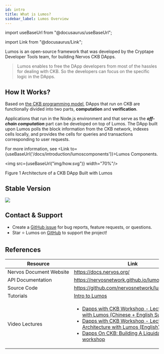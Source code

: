 ```yaml
---
id: intro
title: What is Lumos?
sidebar_label: Lumos Overview
---
```

import useBaseUrl from "@docusaurus/useBaseUrl";

import Link from "@docusaurus/Link";

Lumos is an open-source framework that was developed by the Cryptape Developer Tools team, for building Nervos CKB DApps. <!--The framework is developed by using JavaScript and TypeScript in NodeJs environment.-->

> Lumos enables to free the DApp developers from most of the hassles for dealing with CKB. So the developers can focus on the specific logic in the DApps.

## How It Works?

Based on [the CKB programming model](https://github.com/nervosnetwork/rfcs/blob/master/rfcs/0002-ckb/0002-ckb.md#4-programming-model), DApps that run on CKB are functionally divided into two parts, **computation** and **verification**. <!--For more information about the CKB programming model, see [CKB whitepaper](https://github.com/nervosnetwork/rfcs/blob/master/rfcs/0002-ckb/0002-ckb.md).-->

Applications that run in the Node.js environment and that serve as the ***off-chain computation*** part can be developed on top of Lumos. The DApp built upon Lumos polls the block information from the CKB network, indexes cells locally, and provides the cells for queries and transactions corresponding to user requests.

For more information, see <Link to={useBaseUrl('/docs/introduction/lumoscomponents')}>Lumos Components</Link>.

<img src={useBaseUrl("img/how.svg")}  width="70%"/>

Figure 1 Architecture of a CKB DApp Built with Lumos

## Stable Version

<img src="https://img.shields.io/badge/%40ckb--lumos-v0.16.0-brightgreen"/>

## Contact & Support

- Create a [GitHub issue](https://github.com/nervosnetwork/lumos/issues) for bug reports, feature requests, or questions.
- Star ⭐️ Lumos on [GitHub](https://github.com/nervosnetwork/lumos) to support the project!

## References

| Resource                          | Link                                                         |
| --------------------------------- | ------------------------------------------------------------ |
| Nervos&nbsp;Document&nbsp;Website | https://docs.nervos.org/                                     |
| API&nbsp;Documentation            | https://nervosnetwork.github.io/lumos/globals.html           |
| Source&nbsp;Code                  | https://github.com/nervosnetwork/lumos                       |
| Tutorials                         | [Intro to Lumos](https://docs.nervos.org/docs/labs/lumos-nervosdao) |
| Video&nbsp;Lectures               | <ul><li>[Dapps with CKB Workshop - Lecture 3: Dapps with Lumos (Chinese + English Subtitles)](https://youtu.be/TJ2bnSFUpPQ)</li><li>[Dapps with CKB Workshop - Lecture 4: Dapp Architecture with Lumos (English)](https://youtu.be/9U23hrzCAiM)</li><li>[Dapps On CKB: Building A Liquidable DAO workshop](https://github.com/RetricSu/liquidable-dao-dapp/blob/master)</li></ul> |

